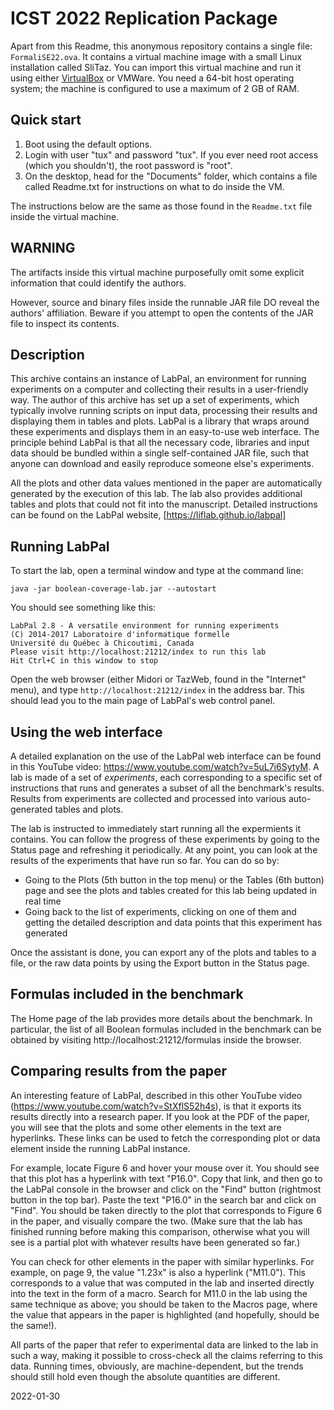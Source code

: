 ICST 2022 Replication Package
=============================

Apart from this Readme, this anonymous repository contains a single file:
`FormaliSE22.ova`. It contains a virtual machine image with a small Linux
installation called SliTaz. You can import this virtual machine and run it using
either [VirtualBox](https://virtualbox.org) or VMWare. You need a 64-bit host
operating system; the machine is configured to use a maximum of 2 GB of RAM.

Quick start
-----------

1. Boot using the default options.
2. Login with user "tux" and password "tux". If you ever need root access
   (which you shouldn't), the root password is "root".
3. On the desktop, head for the "Documents" folder, which contains a file called
   Readme.txt for instructions on what to do inside the VM.

The instructions below are the same as those found in the `Readme.txt` file
inside the virtual machine.

WARNING
-------

The artifacts inside this virtual machine purposefully omit some explicit
information that could identify the authors.

However, source and binary files inside the runnable JAR file DO reveal the
authors' affiliation. Beware if you attempt to open the contents of the JAR file
to inspect its contents.

Description
-----------

This archive contains an instance of LabPal, an environment for running
experiments on a computer and collecting their results in a user-friendly way.
The author of this archive has set up a set of experiments, which typically
involve running scripts on input data, processing their results and displaying
them in tables and plots. LabPal is a library that wraps around these
experiments and displays them in an easy-to-use web interface. The principle
behind LabPal is that all the necessary code, libraries and input data should be
bundled within a single self-contained JAR file, such that anyone can download
and easily reproduce someone else's experiments.

All the plots and other data values mentioned in the paper are automatically
generated by the execution of this lab. The lab also provides additional tables
and plots that could not fit into the manuscript. Detailed instructions can be
found on the LabPal website, [https://liflab.github.io/labpal]

Running LabPal
--------------

To start the lab, open a terminal window and type at the command line:

    java -jar boolean-coverage-lab.jar --autostart

You should see something like this:

    LabPal 2.8 - A versatile environment for running experiments
    (C) 2014-2017 Laboratoire d'informatique formelle
    Université du Québec à Chicoutimi, Canada
    Please visit http://localhost:21212/index to run this lab
    Hit Ctrl+C in this window to stop

Open the web browser (either Midori or TazWeb, found in the "Internet" menu),
and type `http://localhost:21212/index` in the address bar. This should lead you
to the main page of LabPal's web control panel.

Using the web interface
-----------------------

A detailed explanation on the use of the LabPal web interface can be found
in this YouTube video: https://www.youtube.com/watch?v=5uL7i6SytyM. A lab is
made of a set of *experiments*, each corresponding to a specific set of
instructions that runs and generates a subset of all the benchmark's
results. Results from experiments are collected and processed into various
auto-generated tables and plots.

The lab is instructed to immediately start running all the expermients it
contains. You can follow the progress of these experiments by going to the
Status page and refreshing it periodically. At any point, you can look at
the results of the experiments that have run so far. You can do so by:

- Going to the Plots (5th button in the top menu) or the Tables (6th button)
  page and see the plots and tables created for this lab being updated in real
  time
- Going back to the list of experiments, clicking on one of them and getting
  the detailed description and data points that this experiment has
  generated

Once the assistant is done, you can export any of the plots and tables to a
file, or the raw data points by using the Export button in the Status page.

Formulas included in the benchmark
----------------------------------

The Home page of the lab provides more details about the benchmark. In
particular, the list of all Boolean formulas included in the benchmark can be
obtained by visiting http://localhost:21212/formulas inside the browser.

Comparing results from the paper
--------------------------------

An interesting feature of LabPal, described in this other YouTube video
(https://www.youtube.com/watch?v=StXflS52h4s), is that it exports its
results directly into a research paper. If you look at the PDF of the paper,
you will see that the plots and some other elements in the text are
hyperlinks. These links can be used to fetch the corresponding plot or data
element inside the running LabPal instance.

For example, locate Figure 6 and hover your mouse over it. You should see that
this plot has a hyperlink with text "P16.0". Copy that link, and then go to the
LabPal console in the browser and click on the "Find" button (rightmost button
in the top bar). Paste the text "P16.0" in the search bar and click on "Find".
You should be taken directly to the plot that corresponds to Figure 6 in the
paper, and visually compare the two. (Make sure that the lab has finished
running before making this comparison, otherwise what you will see is a partial
plot with whatever results have been generated so far.)

You can check for other elements in the paper with similar hyperlinks. For
example, on page 9, the value "1.23x" is also a hyperlink ("M11.0"). This
corresponds to a value that was computed in the lab and inserted directly
into the text in the form of a macro. Search for M11.0 in the lab using the
same technique as above; you should be taken to the Macros page, where the
value that appears in the paper is highlighted (and hopefully, should be the
same!).

All parts of the paper that refer to experimental data are linked to the lab in
such a way, making it possible to cross-check all the claims referring to this
data. Running times, obviously, are machine-dependent, but the trends should
still hold even though the absolute quantities are different.

2022-01-30
